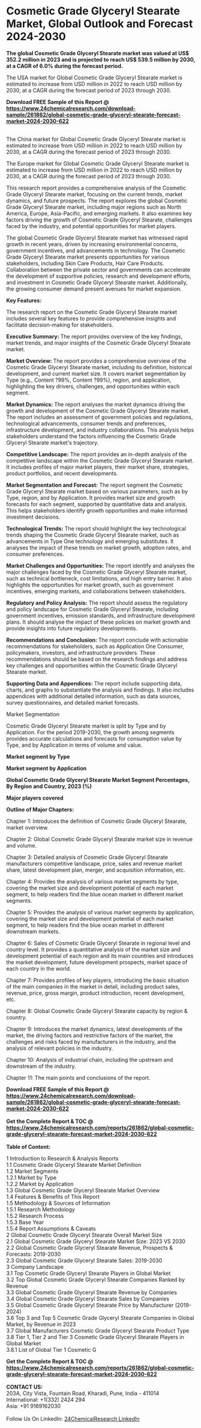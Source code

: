 <h1>Cosmetic Grade Glyceryl Stearate Market, Global Outlook and Forecast 2024-2030</h1><p><strong>The global Cosmetic Grade Glyceryl Stearate market was valued at US$ 352.2 million in 2023 and is projected to reach US$ 539.5 million by 2030, at a CAGR of 6.0% during the forecast period.</strong></p><p>
</p><p>The USA market for Global Cosmetic Grade Glyceryl Stearate market is estimated to increase from USD million in 2022 to reach USD million by 2030, at a CAGR during the forecast period of 2023 through 2030.</p><div><b>Download FREE Sample of this Report @ 
            <a href="https://www.24chemicalresearch.com/download-sample/261862/global-cosmetic-grade-glyceryl-stearate-forecast-market-2024-2030-622">
            https://www.24chemicalresearch.com/download-sample/261862/global-cosmetic-grade-glyceryl-stearate-forecast-market-2024-2030-622</a></b></div><br><p>
</p><p>The China market for Global Cosmetic Grade Glyceryl Stearate market is estimated to increase from USD million in 2022 to reach USD million by 2030, at a CAGR during the forecast period of 2023 through 2030.</p><p>
</p><p>The Europe market for Global Cosmetic Grade Glyceryl Stearate market is estimated to increase from USD million in 2022 to reach USD million by 2030, at a CAGR during the forecast period of 2023 through 2030.</p><p>
</p><p>This research report provides a comprehensive analysis of the Cosmetic Grade Glyceryl Stearate market, focusing on the current trends, market dynamics, and future prospects. The report explores the global Cosmetic Grade Glyceryl Stearate market, including major regions such as North America, Europe, Asia-Pacific, and emerging markets. It also examines key factors driving the growth of Cosmetic Grade Glyceryl Stearate, challenges faced by the industry, and potential opportunities for market players.</p><p>
The global Cosmetic Grade Glyceryl Stearate market has witnessed rapid growth in recent years, driven by increasing environmental concerns, government incentives, and advancements in technology. The Cosmetic Grade Glyceryl Stearate market presents opportunities for various stakeholders, including Skin Care Products, Hair Care Products. Collaboration between the private sector and governments can accelerate the development of supportive policies, research and development efforts, and investment in Cosmetic Grade Glyceryl Stearate market. Additionally, the growing consumer demand present avenues for market expansion.</p><p>
<strong>Key Features:</strong></p><p>
The research report on the Cosmetic Grade Glyceryl Stearate market includes several key features to provide comprehensive insights and facilitate decision-making for stakeholders.</p><p>
<strong>Executive Summary: </strong>The report provides overview of the key findings, market trends, and major insights of the Cosmetic Grade Glyceryl Stearate market.</p><p>
<strong>Market Overview: </strong>The report provides a comprehensive overview of the Cosmetic Grade Glyceryl Stearate market, including its definition, historical development, and current market size. It covers market segmentation by Type (e.g., Content ?99%, Content ?99%), region, and application, highlighting the key drivers, challenges, and opportunities within each segment.</p><p>
<strong>Market Dynamics: </strong>The report analyses the market dynamics driving the growth and development of the Cosmetic Grade Glyceryl Stearate market. The report includes an assessment of government policies and regulations, technological advancements, consumer trends and preferences, infrastructure development, and industry collaborations. This analysis helps stakeholders understand the factors influencing the Cosmetic Grade Glyceryl Stearate market's trajectory.</p><p>
<strong>Competitive Landscape:</strong> The report provides an in-depth analysis of the competitive landscape within the Cosmetic Grade Glyceryl Stearate market. It includes profiles of major market players, their market share, strategies, product portfolios, and recent developments.</p><p>
<strong>Market Segmentation and Forecast:</strong> The report segment the Cosmetic Grade Glyceryl Stearate market based on various parameters, such as by Type, region, and by Application. It provides market size and growth forecasts for each segment, supported by quantitative data and analysis. This helps stakeholders identify growth opportunities and make informed investment decisions.</p><p>
<strong>Technological Trends:</strong> The report should highlight the key technological trends shaping the Cosmetic Grade Glyceryl Stearate market, such as advancements in Type One technology and emerging substitutes. It analyses the impact of these trends on market growth, adoption rates, and consumer preferences.</p><p>
<strong>Market Challenges and Opportunities: </strong>The report identify and analyses the major challenges faced by the Cosmetic Grade Glyceryl Stearate market, such as technical bottleneck, cost limitations, and high entry barrier. It also highlights the opportunities for market growth, such as government incentives, emerging markets, and collaborations between stakeholders.</p><p>
<strong>Regulatory and Policy Analysis:</strong> The report should assess the regulatory and policy landscape for Cosmetic Grade Glyceryl Stearate, including government incentives, emission standards, and infrastructure development plans. It should analyse the impact of these policies on market growth and provide insights into future regulatory developments.</p><p>
<strong>Recommendations and Conclusion: </strong>The report conclude with actionable recommendations for stakeholders, such as Application One Consumer, policymakers, investors, and infrastructure providers. These recommendations should be based on the research findings and address key challenges and opportunities within the Cosmetic Grade Glyceryl Stearate market.</p><p>
<strong>Supporting Data and Appendices: </strong>The report include supporting data, charts, and graphs to substantiate the analysis and findings. It also includes appendices with additional detailed information, such as data sources, survey questionnaires, and detailed market forecasts.</p><p>
Market Segmentation</p><p>
Cosmetic Grade Glyceryl Stearate market is split by Type and by Application. For the period 2019-2030, the growth among segments provides accurate calculations and forecasts for consumption value by Type, and by Application in terms of volume and value.</p><p>
<strong>Market segment by Type</strong></p><p>
</p><p>
</p><p><strong>Market segment by Application</strong></p><p>
</p><p>
</p><p><strong>Global Cosmetic Grade Glyceryl Stearate Market Segment Percentages, By Region and Country, 2023 (%)</strong></p><p>
</p><p>
</p><p></p><p>
</p><p><strong>Major players covered</strong></p><p>
</p><p>
</p><p><strong>Outline of Major Chapters:</strong></p><p>
Chapter 1: Introduces the definition of Cosmetic Grade Glyceryl Stearate, market overview.</p><p>
Chapter 2: Global Cosmetic Grade Glyceryl Stearate market size in revenue and volume.</p><p>
Chapter 3: Detailed analysis of Cosmetic Grade Glyceryl Stearate manufacturers competitive landscape, price, sales and revenue market share, latest development plan, merger, and acquisition information, etc.</p><p>
Chapter 4: Provides the analysis of various market segments by type, covering the market size and development potential of each market segment, to help readers find the blue ocean market in different market segments.</p><p>
Chapter 5: Provides the analysis of various market segments by application, covering the market size and development potential of each market segment, to help readers find the blue ocean market in different downstream markets.</p><p>
Chapter 6: Sales of Cosmetic Grade Glyceryl Stearate in regional level and country level. It provides a quantitative analysis of the market size and development potential of each region and its main countries and introduces the market development, future development prospects, market space of each country in the world.</p><p>
Chapter 7: Provides profiles of key players, introducing the basic situation of the main companies in the market in detail, including product sales, revenue, price, gross margin, product introduction, recent development, etc.</p><p>
Chapter 8: Global Cosmetic Grade Glyceryl Stearate capacity by region &amp; country.</p><p>
Chapter 9: Introduces the market dynamics, latest developments of the market, the driving factors and restrictive factors of the market, the challenges and risks faced by manufacturers in the industry, and the analysis of relevant policies in the industry.</p><p>
Chapter 10: Analysis of industrial chain, including the upstream and downstream of the industry.</p><p>
Chapter 11: The main points and conclusions of the report.</p><div><b>Download FREE Sample of this Report @ 
            <a href="https://www.24chemicalresearch.com/download-sample/261862/global-cosmetic-grade-glyceryl-stearate-forecast-market-2024-2030-622">
            https://www.24chemicalresearch.com/download-sample/261862/global-cosmetic-grade-glyceryl-stearate-forecast-market-2024-2030-622</a></b></div><br><div><b>Get the Complete Report & TOC @ 
            <a href="https://www.24chemicalresearch.com/reports/261862/global-cosmetic-grade-glyceryl-stearate-forecast-market-2024-2030-622">
            https://www.24chemicalresearch.com/reports/261862/global-cosmetic-grade-glyceryl-stearate-forecast-market-2024-2030-622</a></b></div><br>
            <b>Table of Content:</b><p>1 Introduction to Research & Analysis Reports<br />
    1.1 Cosmetic Grade Glyceryl Stearate Market Definition<br />
    1.2 Market Segments<br />
        1.2.1 Market by Type<br />
        1.2.2 Market by Application<br />
    1.3 Global Cosmetic Grade Glyceryl Stearate Market Overview<br />
    1.4 Features & Benefits of This Report<br />
    1.5 Methodology & Sources of Information<br />
        1.5.1 Research Methodology<br />
        1.5.2 Research Process<br />
        1.5.3 Base Year<br />
        1.5.4 Report Assumptions & Caveats<br />
2 Global Cosmetic Grade Glyceryl Stearate Overall Market Size<br />
    2.1 Global Cosmetic Grade Glyceryl Stearate Market Size: 2023 VS 2030<br />
    2.2 Global Cosmetic Grade Glyceryl Stearate Revenue, Prospects & Forecasts: 2019-2030<br />
    2.3 Global Cosmetic Grade Glyceryl Stearate Sales: 2019-2030<br />
3 Company Landscape<br />
    3.1 Top Cosmetic Grade Glyceryl Stearate Players in Global Market<br />
    3.2 Top Global Cosmetic Grade Glyceryl Stearate Companies Ranked by Revenue<br />
    3.3 Global Cosmetic Grade Glyceryl Stearate Revenue by Companies<br />
    3.4 Global Cosmetic Grade Glyceryl Stearate Sales by Companies<br />
    3.5 Global Cosmetic Grade Glyceryl Stearate Price by Manufacturer (2019-2024)<br />
    3.6 Top 3 and Top 5 Cosmetic Grade Glyceryl Stearate Companies in Global Market, by Revenue in 2023<br />
    3.7 Global Manufacturers Cosmetic Grade Glyceryl Stearate Product Type<br />
    3.8 Tier 1, Tier 2 and Tier 3 Cosmetic Grade Glyceryl Stearate Players in Global Market<br />
        3.8.1 List of Global Tier 1 Cosmetic G</p><div><b>Get the Complete Report & TOC @ 
            <a href="https://www.24chemicalresearch.com/reports/261862/global-cosmetic-grade-glyceryl-stearate-forecast-market-2024-2030-622">
            https://www.24chemicalresearch.com/reports/261862/global-cosmetic-grade-glyceryl-stearate-forecast-market-2024-2030-622</a></b></div><br><b>CONTACT US:</b><br>
            203A, City Vista, Fountain Road, Kharadi, Pune, India - 411014<br>
            International: +1(332) 2424 294<br>
            Asia: +91 9169162030 <br><br>
            Follow Us On LinkedIn: <a href="https://www.linkedin.com/company/24chemicalresearch/">24ChemicalResearch LinkedIn</a>